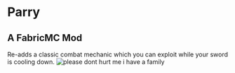 # Parry

## A FabricMC Mod

Re-adds a classic combat mechanic which you can exploit while your sword is cooling down.
![please dont hurt me i have a family](https://media.forgecdn.net/attachments/370/473/banner.png)
